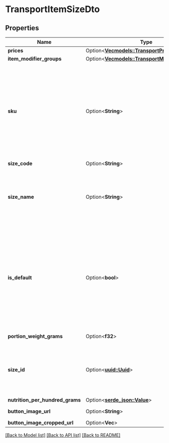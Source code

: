# TransportItemSizeDto

## Properties

Name | Type | Description | Notes
------------ | ------------- | ------------- | -------------
**prices** | Option<[**Vec<models::TransportPriceDto>**](TransportPriceDto.md)> |  | [optional]
**item_modifier_groups** | Option<[**Vec<models::TransportModifierGroupDto>**](TransportModifierGroupDto.md)> |  | [optional]
**sku** | Option<**String**> | Unique size code, consists of the product code and the name of the size, if the product has one size, then the size code will be equal to the product code | [optional]
**size_code** | Option<**String**> |  | [optional]
**size_name** | Option<**String**> | Name of the product size, the name can be empty if there is only one size in the list | [optional]
**is_default** | Option<**bool**> | Whether it is a default size of the product. If the product has one size, then the parameter will be true, if the product has several sizes, none of them can be default. | [optional]
**portion_weight_grams** | Option<**f32**> | Size's weight | [optional]
**size_id** | Option<[**uuid::Uuid**](uuid::Uuid.md)> | ID size, can be empty if the default size is selected and it is the only size in the list | [optional]
**nutrition_per_hundred_grams** | Option<[**serde_json::Value**](.md)> |  | [optional]
**button_image_url** | Option<**String**> | links to images | [optional]
**button_image_cropped_url** | Option<**Vec<String>**> |  | [optional]

[[Back to Model list]](../README.md#documentation-for-models) [[Back to API list]](../README.md#documentation-for-api-endpoints) [[Back to README]](../README.md)


